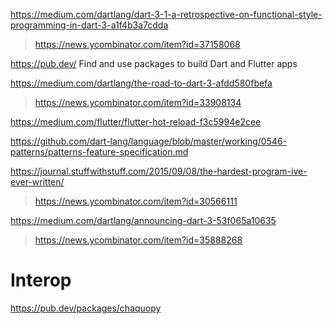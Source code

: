 https://medium.com/dartlang/dart-3-1-a-retrospective-on-functional-style-programming-in-dart-3-a1f4b3a7cdda
> https://news.ycombinator.com/item?id=37158068

https://pub.dev/ Find and use packages to build Dart and Flutter apps

https://medium.com/dartlang/the-road-to-dart-3-afdd580fbefa
> https://news.ycombinator.com/item?id=33908134

https://medium.com/flutter/flutter-hot-reload-f3c5994e2cee

https://github.com/dart-lang/language/blob/master/working/0546-patterns/patterns-feature-specification.md

https://journal.stuffwithstuff.com/2015/09/08/the-hardest-program-ive-ever-written/
> https://news.ycombinator.com/item?id=30566111

https://medium.com/dartlang/announcing-dart-3-53f065a10635
> https://news.ycombinator.com/item?id=35888268

# Interop
https://pub.dev/packages/chaquopy

